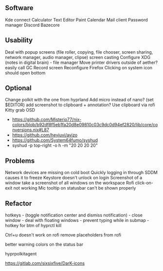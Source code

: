 ## Software
Kde connect
Calculator
Text Editor
Paint
Calendar
Mail client
Password manager
Discord
Bazecore

## Usability
Deal with popup screens (file roller, copying, file chooser, screen sharing, network manager, audio manager, clipse)
screen casting
Configure XDG (notes in digital brain) - file manager
Move printer drivers outside of aether?
easily call GC
Record screen
Reconfigure Firefox
Clicking on system icon should open bottom

## Optional

Change polkit with the one from hyprland
Add micro instead of nano? (set $EDITOR)
add screenshot to clipboard + annotation?
Use clipboard via rofi
Kitty grab
OSD
- https://github.com/Misterio77/nix-colors/blob/b92df8f5eb1fa20d8e09810c03c9dc0d94ef2820/lib/core/conversions.nix#L87
- https://github.com/heyjuvi/avizo
- https://github.com/System64fumo/syshud
- syshud -p top-right -o h -m "20 20 20 20"

## Problems
Network devices are missing on cold boot
Quickly logging in through SDDM causes it to freeze
Keystore doesn't unlock on login
Screenshot of a window take a screenshot of all windows on the workspace
Rofi click-on-exit not working
Mic tooltip on statusbar can't be shown properly

## Refactor
hotkeys
	- (toggle notification center and dismiss notification)
	- close window
	- deal with floating windows
	- prevent typing while in submap
	- hotkey for btm of hyprctl kill

Ctrl+u doesn't work on rofi
remove placeholders from rofi

better warning colors on the status bar

hyprpolkitagent

https://gitlab.com/sixsixfive/DarK-icons
